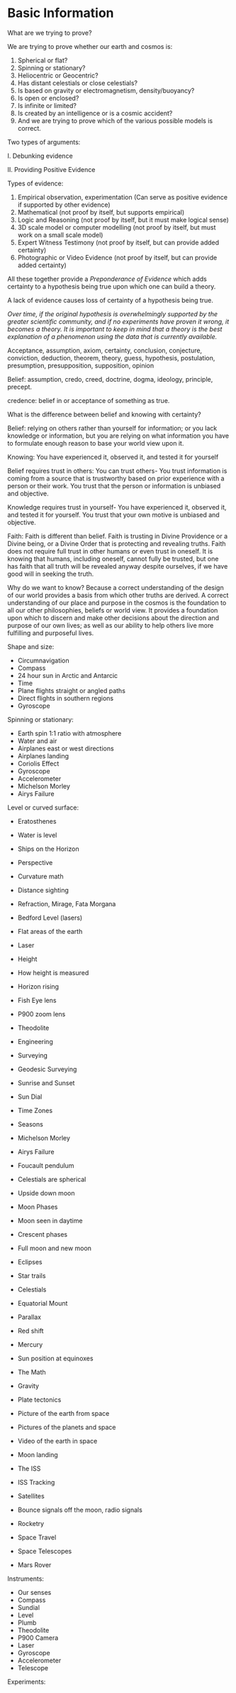# Basic Information

What are we trying to prove?

We are trying to prove whether our earth and cosmos is:

1. Spherical or flat?   
2. Spinning or stationary?   
3. Heliocentric or Geocentric?
4. Has distant celestials or close celestials?
5. Is based on gravity or electromagnetism, density/buoyancy?
6. Is open or enclosed?
7. Is infinite or limited?
8. Is created by an intelligence or is a cosmic accident?
9. And we are trying to prove which of the various possible models is correct.

Two types of arguments:

I. Debunking evidence

II. Providing Positive Evidence

Types of evidence:

1. Empirical
		observation, 
		experimentation
	(Can serve as positive evidence if supported by other evidence)
2. Mathematical (not proof by itself, but supports empirical)
3. Logic and Reasoning (not proof by itself, but it must make logical sense)
4. 3D scale model or computer modelling (not proof by itself, but must work on a small scale model)
5. Expert Witness Testimony (not proof by itself, but can provide added certainty)
6. Photographic or Video Evidence (not proof by itself, but can provide added certainty)

All these together provide a *Preponderance of Evidence* which adds certainty to a hypothesis being true upon which one can build a theory.

A lack of evidence causes loss of certainty of a hypothesis being true.

*Over time, if the original hypothesis is overwhelmingly supported by the greater scientific community, and if no experiments have proven it wrong, it becomes a theory. It is important to keep in mind that a theory is the best explanation of a phenomenon using the data that is currently available.*

Acceptance, assumption, axiom, certainty, conclusion, conjecture, conviction, deduction, theorem, theory, guess, hypothesis, postulation, presumption, presupposition, supposition, opinion

Belief: assumption, credo, creed, doctrine, dogma, ideology, principle, precept.

credence: belief in or acceptance of something as true.

What is the difference between belief and knowing with certainty?

Belief: relying on others rather than yourself for information; or you lack knowledge or information, but you are relying on what information you have to formulate enough reason to base your world view upon it.

Knowing: You have experienced it, observed it, and tested it for yourself

Belief requires trust in others: 
You can trust others- You trust information is coming from a source that is trustworthy based on prior experience with a person or their work. You trust that the person or information is unbiased and objective.

Knowledge requires trust in yourself- You have experienced it, observed it, and tested it for yourself. You trust that your own motive is unbiased and objective.

Faith: Faith is different than belief. Faith is trusting in Divine Providence or a Divine being, or a Divine Order that is protecting and revealing truths. Faith does not require full trust in other humans or even trust in oneself. It is knowing that humans, including oneself, cannot fully be trusted, but one has faith that all truth will be revealed anyway despite ourselves, if we have good will in seeking the truth.
 
Why do we want to know?
Because a correct understanding of the design of our world provides a basis from which other truths are derived. A correct understanding of our place and purpose in the cosmos is the foundation to all our other philosophies, beliefs or world view.  It provides a foundation upon which to discern and make other decisions about the direction and purpose of our own lives; as well as our ability to help others live more fulfilling and purposeful lives.

Shape and size:
* Circumnavigation
* Compass
* 24 hour sun in Arctic and Antarcic
* Time 
* Plane flights straight or angled paths
* Direct flights in southern regions
* Gyroscope

Spinning or stationary:
* Earth spin 1:1 ratio with atmosphere
* Water and air
* Airplanes east or west directions
* Airplanes landing
* Coriolis Effect
* Gyroscope
* Accelerometer
* Michelson Morley
* Airys Failure

Level or curved surface:
* Eratosthenes 
* Water is level
* Ships on the Horizon 
* Perspective
* Curvature math
* Distance sighting
* Refraction, Mirage, Fata Morgana
* Bedford Level (lasers)
* Flat areas of the earth
* Laser
* Height
* How height is measured
* Horizon rising
* Fish Eye lens
* P900 zoom lens
* Theodolite
* Engineering
* Surveying
* Geodesic Surveying
* Sunrise and Sunset
* Sun Dial

* Time Zones
* Seasons
* Michelson Morley
* Airys Failure
* Foucault pendulum
* Celestials are spherical
* Upside down moon
* Moon Phases
* Moon seen in daytime
* Crescent phases
* Full moon and new moon
* Eclipses
* Star trails
* Celestials
* Equatorial Mount
* Parallax
* Red shift
* Mercury
* Sun position at equinoxes
* The Math
* Gravity
* Plate tectonics
* Picture of the earth from space
* Pictures of the planets and space
* Video of the earth in space
* Moon landing
* The ISS
* ISS Tracking
* Satellites
* Bounce signals off the moon, radio signals
* Rocketry
* Space Travel
* Space Telescopes
* Mars Rover



Instruments:

* Our senses
* Compass
* Sundial
* Level
* Plumb
* Theodolite
* P900 Camera
* Laser
* Gyroscope
* Accelerometer
* Telescope

Experiments:




